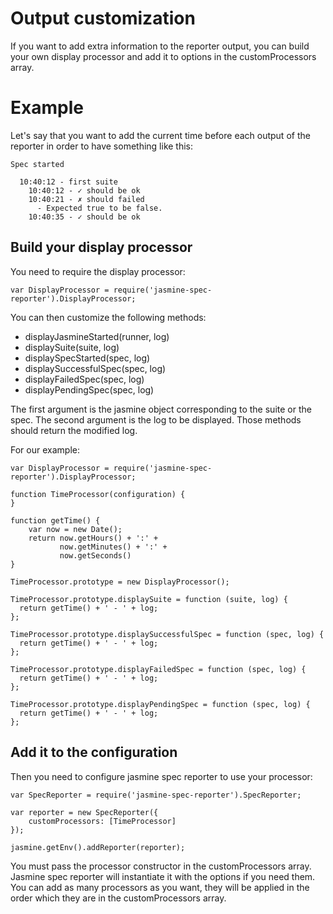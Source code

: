 Output customization
====================

If you want to add extra information to the reporter output, you can build your own display processor and add it to options in the customProcessors array.

# Example

Let's say that you want to add the current time before each output of the reporter in order to have something like this:

    Spec started

      10:40:12 - first suite
        10:40:12 - ✓ should be ok
        10:40:21 - ✗ should failed
          - Expected true to be false.
        10:40:35 - ✓ should be ok


## Build your display processor

You need to require the display processor:

```node
var DisplayProcessor = require('jasmine-spec-reporter').DisplayProcessor;
```

You can then customize the following methods:
* displayJasmineStarted(runner, log)
* displaySuite(suite, log)
* displaySpecStarted(spec, log)
* displaySuccessfulSpec(spec, log)
* displayFailedSpec(spec, log)
* displayPendingSpec(spec, log)

The first argument is the jasmine object corresponding to the suite or the spec. The second argument is the log to be displayed. Those methods should return the modified log.

For our example:

```node
var DisplayProcessor = require('jasmine-spec-reporter').DisplayProcessor;

function TimeProcessor(configuration) {
}

function getTime() {
    var now = new Date();
    return now.getHours() + ':' +
           now.getMinutes() + ':' +
           now.getSeconds()
}

TimeProcessor.prototype = new DisplayProcessor();

TimeProcessor.prototype.displaySuite = function (suite, log) {
  return getTime() + ' - ' + log;
};

TimeProcessor.prototype.displaySuccessfulSpec = function (spec, log) {
  return getTime() + ' - ' + log;
};

TimeProcessor.prototype.displayFailedSpec = function (spec, log) {
  return getTime() + ' - ' + log;
};

TimeProcessor.prototype.displayPendingSpec = function (spec, log) {
  return getTime() + ' - ' + log;
};
```

## Add it to the configuration

Then you need to configure jasmine spec reporter to use your processor:

```node
var SpecReporter = require('jasmine-spec-reporter').SpecReporter;

var reporter = new SpecReporter({
    customProcessors: [TimeProcessor]
});

jasmine.getEnv().addReporter(reporter);
```

You must pass the processor constructor in the customProcessors array. Jasmine spec reporter will instantiate it with the options if you need them. You can add as many processors as you want, they will be applied in the order which they are in the customProcessors array.
